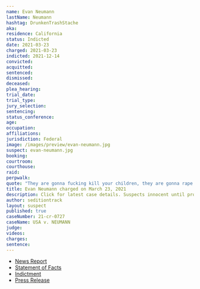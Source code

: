 ```yaml
---
name: Evan Neumann
lastName: Neumann
hashtag: DrunkenTrashStache
aka:
residence: California
status: Indicted
date: 2021-03-23
charged: 2021-03-23
indicted: 2021-12-14
convicted:
acquitted:
sentenced:
dismissed:
deceased:
plea_hearing:
trial_date:
trial_type:
jury_selection:
sentencing:
status_conference:
age:
occupation:
affiliations:
jurisdiction: Federal
image: /images/preview/evan-neumann.jpg
suspect: evan-neumann.jpg
booking:
courtroom:
courthouse:
raid:
perpwalk:
quote: "They are gonna fucking kill your children, they are gonna rape them, they are gonna imprison them, and you're defending the people that are going to do this to your children."
title: Evan Neumann charged on March 23, 2021
description: Click for latest case details. Suspects innocent until proven guilty.
author: seditiontrack
layout: suspect
published: true
caseNumber: 21-cr-0727
caseName: USA v. NEUMANN
judge:
videos:
charges:
sentence:
---
```

- [News Report](https://abc7news.com/evan-neumann-mill-valley-fbi-most-wanted-list/10882741/)
- [Statement of Facts](https://extremism.gwu.edu/sites/g/files/zaxdzs2191/f/Evan%20Neumann%20Statement%20of%20Facts.pdf)
- [Indictment](https://www.justice.gov/usao-dc/case-multi-defendant/file/1460291/download)
- [Press Release](https://www.justice.gov/usao-dc/pr/california-man-indicted-charges-assaulting-law-enforcement-during-jan-6-capitol-breach)
